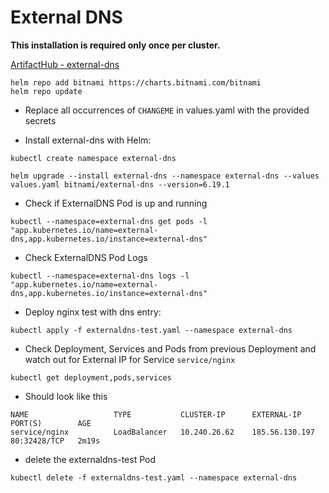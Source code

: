 # External DNS

**This installation is required only once per cluster.**

[ArtifactHub - external-dns](https://artifacthub.io/packages/helm/bitnami/external-dns)

```shell
helm repo add bitnami https://charts.bitnami.com/bitnami
helm repo update
```

* Replace all occurrences of `CHANGEME` in values.yaml with the provided secrets

* Install external-dns with Helm:

```shell
kubectl create namespace external-dns
```

```shell
helm upgrade --install external-dns --namespace external-dns --values values.yaml bitnami/external-dns --version=6.19.1
```

* Check if ExternalDNS Pod is up and running

```shell
kubectl --namespace=external-dns get pods -l "app.kubernetes.io/name=external-dns,app.kubernetes.io/instance=external-dns"
```

* Check ExternalDNS Pod Logs

```shell
kubectl --namespace=external-dns logs -l "app.kubernetes.io/name=external-dns,app.kubernetes.io/instance=external-dns"
```

* Deploy nginx test with dns entry:

```shell
kubectl apply -f externaldns-test.yaml --namespace external-dns
```

* Check Deployment, Services and Pods from previous Deployment and watch out for External IP for Service `service/nginx`

```shell
kubectl get deployment,pods,services
```

* Should look like this

```shell
NAME                   TYPE           CLUSTER-IP      EXTERNAL-IP      PORT(S)        AGE
service/nginx          LoadBalancer   10.240.26.62    185.56.130.197   80:32428/TCP   2m19s
```

* delete the externaldns-test Pod

```shell
kubectl delete -f externaldns-test.yaml --namespace external-dns
```

